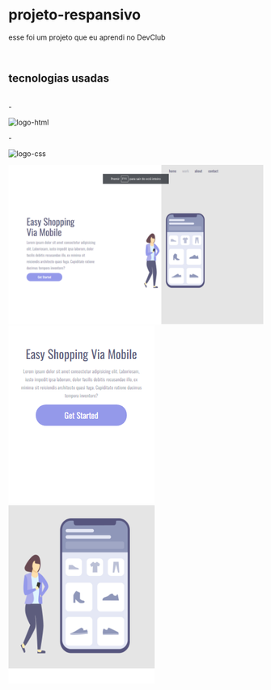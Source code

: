 <h1>projeto-respansivo</h1>
<p>esse foi um projeto que eu aprendi no DevClub</p>
<br>
<h2>tecnologias usadas</h2>
<br>
- <p><img src="https://img.shields.io/badge/HTML-239120?style=for-the-badge&logo=html5&logoColor=white" alt="logo-html"></p>
- <p><img src="https://img.shields.io/badge/CSS-239120?&style=for-the-badge&logo=css3&logoColor=white" alt="logo-css"></p>

<img src="https://github.com/danilocamagno/primeiro-projeto-respansivo/blob/main/img/image-pprojeto%20reativo.png" alt="img-projeto">
<img src="https://github.com/danilocamagno/primeiro-projeto-respansivo/blob/main/img/-projeto%20reativo.png" alt="img-projeto">
